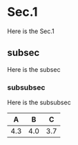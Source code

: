 # Sec.1

Here is the Sec.1

## subsec

Here is the subsec

### subsubsec

Here is the subsubsec


| A | B | C |
| :--: | :--: | :--: |
| 4.3 |  4.0  | 3.7  |
